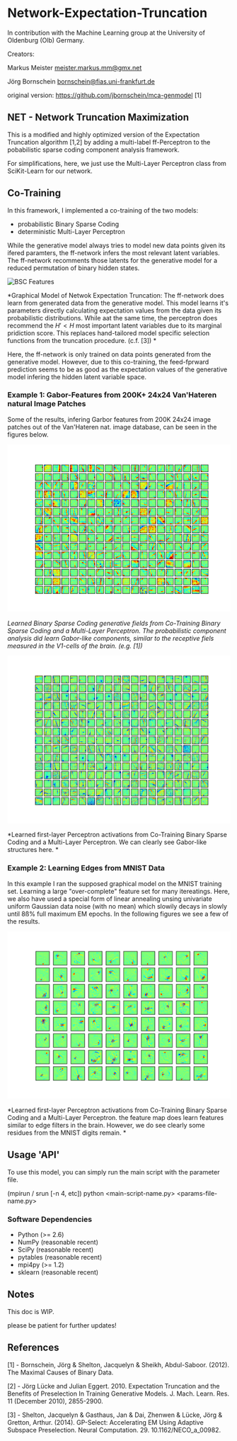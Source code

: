 # Network-Expectation-Truncation
In contribution with the Machine Learning group at the University of Oldenburg (Olb) Germany. 

Creators:

Markus Meister <meister.markus.mm@gmx.net>

Jörg Bornschein <bornschein@fias.uni-frankfurt.de>    

original version: https://github.com/jbornschein/mca-genmodel [1]

## NET - Network Truncation Maximization
  
This is a modified and highly optimized version of the Expectation Truncation algorithm [1,2] by adding a multi-label ff-Perceptron to the pobabilistic sparse coding component analysis framework.

For simplifications, here, we just use the Multi-Layer Perceptron class from SciKit-Learn for our network.

## Co-Training

In this framework, I implemented a co-training of the two models:
  - probabilistic Binary Sparse Coding
  - deterministic Multi-Layer Perceptron

While the generative model always tries to model new data points given its ifered paramters, the ff-network infers the most relevant latent variables. 
The ff-network recomments those latents for the generative model for a reduced permutation of binary hidden states.

![BSC Features](https://www.dropbox.com/s/7vtzxdkryrz3adr/GrModelsimple.xcf)

*Graphical Model of Netwok Expectation Truncation: The ff-network does learn from generated data from the generative model. This model learns it's parameters directly calculating expectation values from the data given its probabilistic distributions. While aat the same time, the perceptron does recommend the $H'<H$ most important latent variables due to its marginal pridiction score. This replaces hand-tailored model specific selection functions from the truncation procedure. (c.f. [3]) *

Here, the ff-network is only trained on data points generated from the generative model.
However, due to this co-training, the feed-fprward prediction seems to be as good as the expectation values of the generative model infering the hidden latent variable space.

### Example 1: Gabor-Features from 200K+ 24x24 Van'Hateren natural Image Patches

Some of the results, infering Garbor features from 200K 24x24 image patches out of the Van'Hateren nat. image database, can be seen in the figures below.

![BSC Features](https://raw.githubusercontent.com/markusMM/Network-Expectation-Truncation/master/plots/BSC_NET_VanHateren_Gabors/W/it79.png)

*Learned Binary Sparse Coding generative fields from Co-Training Binary Sparse Coding and a Multi-Layer Perceptron. The probabilistic component analysis did learn Gabor-like components, similar to the receptive fiels measured in the V1-cells of the brain. (e.g. [1])*

![Percepron Features](https://raw.githubusercontent.com/markusMM/Network-Expectation-Truncation/master/plots/BSC_NET_VanHateren_Gabors/Wperc0_1.png)

*Learned first-layer Perceptron activations from Co-Training Binary Sparse Coding and a Multi-Layer Perceptron. We can clearly see Gabor-like structures here. *

### Example 2: Learning Edges from MNIST Data

In this example I ran the supposed graphical model on the MNIST training set. Learning a large "over-complete" feature set for many itereatings. Here, we also have used a special form of linear annealing unsing univariate uniform Gaussian data noise (with no mean) which slowily decays in slowly until 8ß% full maximum EM epochs. In the following figures we see a few of the results.

![Percepron Features MNIST](https://raw.githubusercontent.com/markusMM/Network-Expectation-Truncation/master/plots/BSC_NET_MNIST/Wperc0_1.png)

*Learned first-layer Perceptron activations from Co-Training Binary Sparse Coding and a Multi-Layer Perceptron. the feature map does learn features similar to edge filters in the brain. However, we do see clearly some residues from the MNIST digits remain. *



## Usage 'API'

To use this model, you can simply run the main script with the parameter file.

(mpirun / srun [-n 4, etc]) python <main-script-name.py> <params-file-name.py>

### Software Dependencies
 
 - Python (>= 2.6)
 - NumPy (reasonable recent)
 - SciPy (reasonable recent)
 - pytables (reasonable recent)
 - mpi4py (>= 1.2)
 - sklearn (reasonable recent)


## Notes

This doc is WIP.

please be patient for further updates!

## References

  [1]   -   Bornschein, Jörg & Shelton, Jacquelyn & Sheikh, Abdul-Saboor. (2012). The Maximal Causes of Binary Data. 
  
  [2]   -   Jörg Lücke and Julian Eggert. 2010. Expectation Truncation and the Benefits of Preselection In Training Generative Models. J. Mach. Learn. Res. 11 (December 2010), 2855-2900.
  
  [3]   -   Shelton, Jacquelyn & Gasthaus, Jan & Dai, Zhenwen & Lücke, Jörg & Gretton, Arthur. (2014). GP-Select: Accelerating EM Using Adaptive Subspace Preselection. Neural Computation. 29. 10.1162/NECO_a_00982. 
  

